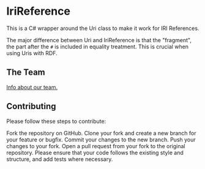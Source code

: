 # IriReference
This is a C# wrapper around the Uri class to make it work for IRI References.

The major difference between Uri and IriReference is that the "fragment", the part after the `#` is included in equality treatment.
This is crucial when using Uris with RDF.

## The Team
[Info about our team.](https://github.com/equinor/team-semantic-infrastructure)

## Contributing
Please follow these steps to contribute:

Fork the repository on GitHub. Clone your fork and create a new branch for your feature or bugfix. Commit your changes to the new branch. Push your changes to your fork. Open a pull request from your fork to the original repository. Please ensure that your code follows the existing style and structure, and add tests where necessary.
